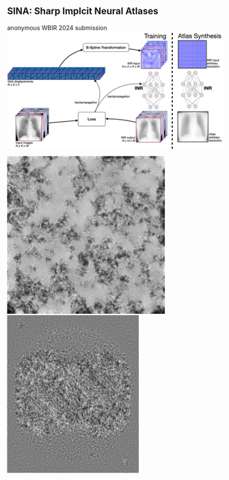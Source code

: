 ## SINA: Sharp Implcit Neural Atlases

anonymous WBIR 2024 submission
![image info](./src/overview.png)


![Alt Text](./src/JSRT_loop.gif)
![Alt Text](./src/OASIS_loop.gif)
